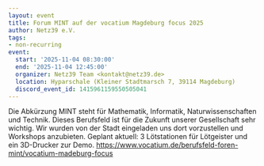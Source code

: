 ```yaml
---
layout: event
title: Forum MINT auf der vocatium Magdeburg focus 2025
author: Netz39 e.V.
tags:
- non-recurring
event:
  start: '2025-11-04 08:30:00'
  end: '2025-11-04 12:45:00'
  organizer: Netz39 Team <kontakt@netz39.de>
  location: Hyparschale (Kleiner Stadtmarsch 7, 39114 Magdeburg)
  discord_event_id: 1415961159550505041
---
```

Die Abkürzung MINT steht für Mathematik, Informatik, Naturwissenschaften und Technik. Dieses Berufsfeld ist für die Zukunft unserer Gesellschaft sehr wichtig. Wir wurden von der Stadt eingeladen uns dort vorzustellen und Workshops anzubieten. Geplant aktuell: 3 Lötstationen für Lötgeister und ein 3D-Drucker zur Demo.
https://www.vocatium.de/berufsfeld-foren-mint/vocatium-madeburg-focus